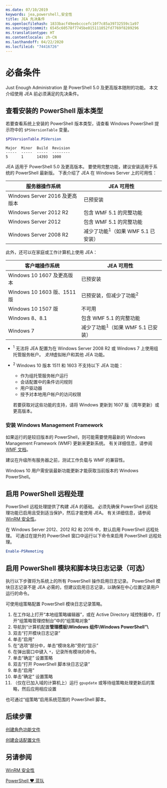 ```yaml
---
ms.date: 07/10/2019
keywords: jea,powershell,安全性
title: JEA 先决条件
ms.openlocfilehash: 1833bacf49eebcccefc10f7c85a39732559c1a97
ms.sourcegitcommit: 6545c60578f7745be015111052fd7769f8289296
ms.translationtype: HT
ms.contentlocale: zh-CN
ms.lasthandoff: 04/22/2020
ms.locfileid: "74416726"
---
```

# <a name="prerequisites"></a>必备条件

Just Enough Administration 是 PowerShell 5.0 及更高版本随附的功能。 本文介绍使用 JEA 前必须满足的先决条件。


## <a name="check-which-version-of-powershell-is-installed"></a>查看安装的 PowerShell 版本类型

若要查看系统上安装的 PowerShell 版本类型，请查看 Windows PowerShell 提示符中的 `$PSVersionTable` 变量。

```powershell
$PSVersionTable.PSVersion
```

```Output
Major  Minor  Build  Revision
-----  -----  -----  --------
5      1      14393  1000
```

JEA 适用于 PowerShell 5.0 及更高版本。 要使用完整功能，建议安装适用于系统的 PowerShell 最新版。 下表介绍了 JEA 在 Windows Server 上的可用性：

| 服务器操作系统 |                JEA 可用性                |
| ----------------------- | ---------------------------------------------- |
| Windows Server 2016 及更高版本    | 已预安装                                   |
| Windows Server 2012 R2  | 包含 WMF 5.1 的完整功能                |
| Windows Server 2012     | 包含 WMF 5.1 的完整功能                |
| Windows Server 2008 R2  | 减少了功能<sup>1</sup>（如果 WMF 5.1 已安装） |

此外，还可以在家庭或工作计算机上使用 JEA：

| 客户端操作系统 |                   JEA 可用性                   |
| ----------------------- | ---------------------------------------------------- |
| Windows 10 1607 及更高版本        | 已预安装                                         |
| Windows 10 1603 版、1511 版   | 已预安装，但减少了功能<sup>2</sup> |
| Windows 10 1507 版         | 不可用                                        |
| Windows 8、8.1          | 包含 WMF 5.1 的完整功能                      |
| Windows 7               | 减少了功能<sup>1</sup>（如果 WMF 5.1 已安装）       |

- <sup>1</sup> 无法将 JEA 配置为在 Windows Server 2008 R2 或 Windows 7 上使用组托管服务帐户。 *支持*虚拟帐户和其他 JEA 功能。

- <sup>2</sup> Windows 10 版本 1511 和 1603 不支持以下 JEA 功能：

  - 作为组托管服务帐户运行
  - 会话配置中的条件访问规则
  - 用户驱动器
  - 授予对本地用户帐户的访问权限

  若要获取对这些功能的支持，请将 Windows 更新到 1607 版（周年更新）或更高版本。

### <a name="install-windows-management-framework"></a>安装 Windows Management Framework

如果运行的是较旧版本的 PowerShell，则可能需要使用最新的 Windows Management Framework (WMF) 更新来更新系统。 有关详细信息，请参阅 [WMF 文档](/powershell/scripting/wmf/overview)。

建议在升级所有服务器之前，测试工作负载与 WMF 的兼容性。

Windows 10 用户需安装最新功能更新才能获取当前版本的 Windows PowerShell。

## <a name="enable-powershell-remoting"></a>启用 PowerShell 远程处理

PowerShell 远程处理提供了构建 JEA 的基础。 必须先确保 PowerShell 远程处理功能已启用且受到适当保护，然后才能使用 JEA。 有关详细信息，请参阅 [WinRM 安全性](/powershell/scripting/learn/remoting/winrmsecurity)。

在 Windows Server 2012、2012 R2 和 2016 中，默认启用 PowerShell 远程处理。 可通过在提升的 PowerShell 窗口中运行以下命令来启用 PowerShell 远程处理。

```powershell
Enable-PSRemoting
```

## <a name="enable-powershell-module-and-script-block-logging-optional"></a>启用 PowerShell 模块和脚本块日志记录（可选）

执行以下步骤将为系统上的所有 PowerShell 操作启用日志记录。 PowerShell 模块日志记录不是 JEA 必需的，但建议启用日志记录，以确保在中心位置记录用户运行的命令。

可使用组策略配置 PowerShell 模块日志记录策略。

1. 在工作站上打开“本地组策略编辑器”，或在 Active Directory 域控制器中，打开“组策略管理控制台”中的“组策略对象”
2. 导航到“计算机配置**管理模板\\Windows 组件\\Windows PowerShell”\\**
3. 双击“打开模块日志记录” 
4. 单击“启用” 
5. 在“选项”部分中，单击“模块名称”旁的“显示” 
6. 在弹出窗口中键入 `*`，记录所有模块的命令。
7. 单击“确定”  设置策略
8. 双击“打开 PowerShell 脚本块日志记录” 
9. 单击“启用” 
10. 单击“确定”  设置策略
11. （仅在已加入域的计算机上）运行 `gpupdate` 或等待组策略处理更新后的策略，然后应用相应设置

也可通过“组策略”启用系统范围的 PowerShell 脚本。

## <a name="next-steps"></a>后续步骤

[创建角色功能文件](role-capabilities.md)

[创建会话配置文件](session-configurations.md)

## <a name="see-also"></a>另请参阅

[WinRM 安全性](/powershell/scripting/learn/remoting/winrmsecurity)

[PowerShell ♥ 蓝队](https://devblogs.microsoft.com/powershell/powershell-the-blue-team/)
